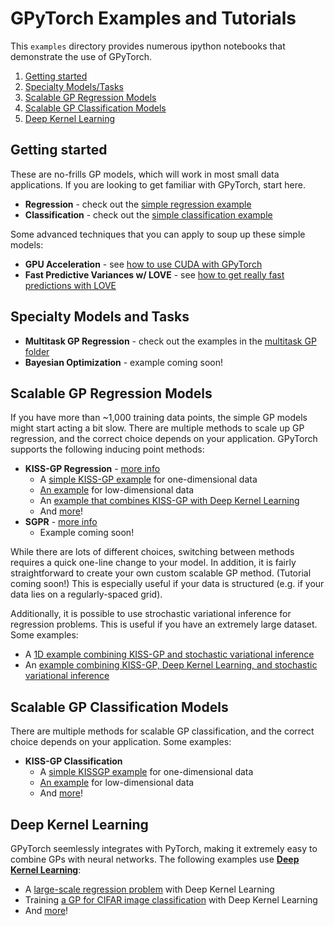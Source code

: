 # GPyTorch Examples and Tutorials

This `examples` directory provides numerous ipython notebooks that demonstrate the use of GPyTorch.

1. [Getting started](#getting-started)
1. [Specialty Models/Tasks](#specialty-models-and-tasks)
1. [Scalable GP Regression Models](#scalable-gp-regression-models)
1. [Scalable GP Classification Models](#scalable-gp-classification-models)
1. [Deep Kernel Learning](#deep-kernel-learning)

## Getting started

These are no-frills GP models, which will work in most small data applications.
If you are looking to get familiar with GPyTorch, start here.

- **Regression** - check out the [simple regression example](01_Simple_GP_Regression/Simple_GP_Regression.ipynb)
- **Classification** - check out the [simple classification example](02_Simple_GP_Classification/Simple_GP_Classification.ipynb)

Some advanced techniques that you can apply to soup up these simple models:

- **GPU Acceleration** - see [how to use CUDA with GPyTorch](01_Simple_GP_Regression/Simple_GP_Regression_CUDA.ipynb)
- **Fast Predictive Variances w/ LOVE** - see [how to get really fast predictions with LOVE](01_Simple_GP_Regression/Simple_GP_Regression_With_LOVE_Fast_Variances_CUDA.ipynb)


## Specialty Models and Tasks

- **Multitask GP Regression** - check out the examples in the [multitask GP folder](03_Multitask_GP_Regression)
- **Bayesian Optimization** - example coming soon!


## Scalable GP Regression Models

If you have more than ~1,000 training data points, the simple GP models might start acting a bit slow.
There are multiple methods to scale up GP regression, and the correct choice depends on your application.
GPyTorch supports the following inducing point methods:
- **KISS-GP Regression** - [more info](https://arxiv.org/abs/1503.01057)
    - A [simple KISS-GP example](04_Scalable_GP_Regression_1D/KISSGP_Regression_1D.ipynb) for one-dimensional data
    - [An example](05_Scalable_GP_Regression_Multidimensional/KISSGP_Kronecker_Regression.ipynb) for low-dimensional data
    - An [example that combines KISS-GP with Deep Kernel Learning](05_Scalable_GP_Regression_Multidimensional/KISSGP_Deep_Kernel_Regression_CUDA.ipynb)
    - And [more](05_Scalable_GP_Regression_Multidimensional)!
- **SGPR** - [more info](http://proceedings.mlr.press/v5/titsias09a/titsias09a.pdf)
    - Example coming soon!

While there are lots of different choices, switching between methods requires a quick one-line change to your model.
In addition, it is fairly straightforward to create your own custom scalable GP method. (Tutorial coming soon!)
This is especially useful if your data is structured (e.g. if your data lies on a regularly-spaced grid).

Additionally, it is possible to use strochastic variational inference for regression problems.
This is useful if you have an extremely large dataset.
Some examples:
- A [1D example combining KISS-GP and stochastic variational inference](04_Scalable_GP_Regression_1D/KISSGP_Regression_1D_With_Stochastic_Variational_Inference_CUDA.ipynb)
- An [example combining KISS-GP, Deep Kernel Learning, and stochastic variational inference](05_Scalable_GP_Regression_Multidimensional/KISSGP_Deep_Kernel_Regression_With_Stochastic_Variational_Inference_CUDA.ipynb)


## Scalable GP Classification Models

There are multiple methods for scalable GP classification, and the correct choice depends on your application.
Some examples:
- **KISS-GP Classification**
    - A [simple KISSGP example](06_Scalable_GP_Classification_1D/KISSGP_Classification_1D.ipynb) for one-dimensional data
    - [An example](07_Scalable_GP_Classification_Multidimensional/KISSGP_Kronecker_Classification.ipynb) for low-dimensional data
    - And [more](07_Scalable_GP_Classification_Multidimensional)!


## Deep Kernel Learning

GPyTorch seemlessly integrates with PyTorch, making it extremely easy to combine GPs with neural networks.
The following examples use **[Deep Kernel Learning](https://arxiv.org/abs/1511.02222)**:
- A [large-scale regression problem](05_Scalable_GP_Regression_Multidimensional/KISSGP_Deep_Kernel_Regression_CUDA.ipynb) with Deep Kernel Learning
- Training [a GP for CIFAR image classification](08_Deep_Kernel_Learning/Deep_Kernel_Learning_DenseNet_CIFAR_Tutorial.ipynb) with Deep Kernel Learning
- And [more](08_Deep_Kernel_Learning)!
